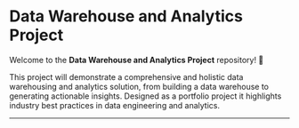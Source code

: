 # Data Warehouse and Analytics Project

Welcome to the **Data Warehouse and Analytics Project** repository! 🚀

This project will demonstrate a comprehensive and holistic data warehousing and analytics solution, from building a data warehouse to generating actionable insights. Designed as a portfolio project it highlights industry best practices in data engineering and analytics.

---
